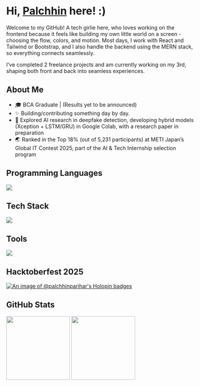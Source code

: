 # Hi, [Palchhin](https://palchhin.me) here! :)

Welcome to my GitHub! A tech girlie here, who loves working on the frontend because it feels like building my own little world on a screen - choosing the flow, colors, and motion. Most days, I work with React and Tailwind or Bootstrap, and I also handle the backend using the MERN stack, so everything connects seamlessly.

I’ve completed 2 freelance projects and am currently working on my 3rd, shaping both front and back into seamless experiences.

##  About Me

- 🎓 BCA Graduate | (Results yet to be announced)
- ✨ Building/contributing something day by day.
- 🎥 Explored AI research in deepfake detection, developing hybrid models (Xception + LSTM/GRU) in Google Colab, with a research paper in preparation
- 🌏 Ranked in the Top 18% (out of 5,231 participants) at METI Japan’s Global IT Contest 2025, part of the AI & Tech Internship selection program

## Programming Languages
<p align="left">
  <img src="https://skillicons.dev/icons?i=c,cpp,python" />
</p>

## Tech Stack
<p align="left">
  <img src="https://skillicons.dev/icons?i=html,css,javascript,react,nodejs,express,mongodb,bootstrap,tailwind" />
</p>

## Tools
<p align="left">
  <img src="https://skillicons.dev/icons?i=git,github,vscode,netlify" />
</p>

## Hacktoberfest 2025

[![An image of @palchhinparihar's Holopin badges](https://holopin.me/palchhinparihar)](https://holopin.io/@palchhinparihar)

## GitHub Stats
<p align="left">
  <img src="https://github-readme-stats.vercel.app/api?username=palchhinparihar&show_icons=true&theme=transparent&hide_border=true" height="170" />
  <img src="https://github-readme-streak-stats.herokuapp.com/?user=palchhinparihar&theme=transparent&hide_border=true" height="170" />
</p>

<!-- ## 🏆 GitHub Trophies
![](https://github-profile-trophy.vercel.app/?username=palchhinparihar&theme=algolia&no-frame=false&no-bg=false&margin-w=4) -->

<!-- Proudly created with GPRM ( https://gprm.itsvg.in ) -->
